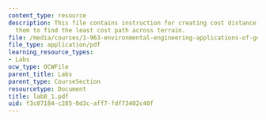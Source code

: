 ```yaml
---
content_type: resource
description: This file contains instruction for creating cost distance grids and using
  them to find the least cost path across terrain.
file: /media/courses/1-963-environmental-engineering-applications-of-geographic-information-systems-fall-2004/f3c07184c2850d3caff7fdf73402c40f_lab8_1.pdf
file_type: application/pdf
learning_resource_types:
- Labs
ocw_type: OCWFile
parent_title: Labs
parent_type: CourseSection
resourcetype: Document
title: lab8_1.pdf
uid: f3c07184-c285-0d3c-aff7-fdf73402c40f
---
```

